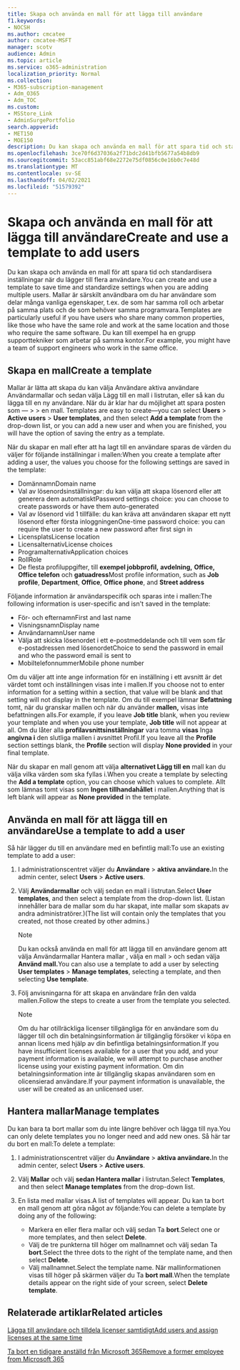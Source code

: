 ```yaml
---
title: Skapa och använda en mall för att lägga till användare
f1.keywords:
- NOCSH
ms.author: cmcatee
author: cmcatee-MSFT
manager: scotv
audience: Admin
ms.topic: article
ms.service: o365-administration
localization_priority: Normal
ms.collection:
- M365-subscription-management
- Adm_O365
- Adm_TOC
ms.custom:
- MSStore_Link
- AdminSurgePortfolio
search.appverid:
- MET150
- MOE150
description: Du kan skapa och använda en mall för att spara tid och standardisera inställningar när du lägger till flera användare.
ms.openlocfilehash: 3ce70f6d37036a2f71bdc2d41bfb5677a54b8db9
ms.sourcegitcommit: 53acc851abf68e2272e75df0856c0e16b0c7e48d
ms.translationtype: MT
ms.contentlocale: sv-SE
ms.lasthandoff: 04/02/2021
ms.locfileid: "51579392"
---
```

# <a name="create-and-use-a-template-to-add-users"></a><span data-ttu-id="093c7-103">Skapa och använda en mall för att lägga till användare</span><span class="sxs-lookup"><span data-stu-id="093c7-103">Create and use a template to add users</span></span>

<span data-ttu-id="093c7-104">Du kan skapa och använda en mall för att spara tid och standardisera inställningar när du lägger till flera användare.</span><span class="sxs-lookup"><span data-stu-id="093c7-104">You can create and use a template to save time and standardize settings when you are adding multiple users.</span></span> <span data-ttu-id="093c7-105">Mallar är särskilt användbara om du har användare som delar många vanliga egenskaper, t.ex. de som har samma roll och arbetar på samma plats och de som behöver samma programvara.</span><span class="sxs-lookup"><span data-stu-id="093c7-105">Templates are particularly useful if you have users who share many common properties, like those who have the same role and work at the same location and those who require the same software.</span></span> <span data-ttu-id="093c7-106">Du kan till exempel ha en grupp supporttekniker som arbetar på samma kontor.</span><span class="sxs-lookup"><span data-stu-id="093c7-106">For example, you might have a team of support engineers who work in the same office.</span></span>  

## <a name="create-a-template"></a><span data-ttu-id="093c7-107">Skapa en mall</span><span class="sxs-lookup"><span data-stu-id="093c7-107">Create a template</span></span>

<span data-ttu-id="093c7-108">Mallar är lätta att skapa du kan välja Användare aktiva användare Användarmallar och sedan välja Lägg till en mall i listrutan, eller så kan du lägga till en ny användare. När du är klar har du möjlighet att spara posten som &mdash;   >    >  en mall. </span><span class="sxs-lookup"><span data-stu-id="093c7-108">Templates are easy to create&mdash;you can select **Users** > **Active users** > **User templates**, and then select **Add a template** from the drop-down list, or you can add a new user and when you are finished, you will have the option of saving the entry as a template.</span></span>

<span data-ttu-id="093c7-109">När du skapar en mall efter att ha lagt till en användare sparas de värden du väljer för följande inställningar i mallen:</span><span class="sxs-lookup"><span data-stu-id="093c7-109">When you create a template after adding a user, the values you choose for the following settings are saved in the template:</span></span>

- <span data-ttu-id="093c7-110">Domännamn</span><span class="sxs-lookup"><span data-stu-id="093c7-110">Domain name</span></span>
- <span data-ttu-id="093c7-111">Val av lösenordsinställningar: du kan välja att skapa lösenord eller att generera dem automatiskt</span><span class="sxs-lookup"><span data-stu-id="093c7-111">Password settings choice: you can choose to create passwords or have them auto-generated</span></span>
- <span data-ttu-id="093c7-112">Val av lösenord vid 1 tillfälle: du kan kräva att användaren skapar ett nytt lösenord efter första inloggningen</span><span class="sxs-lookup"><span data-stu-id="093c7-112">One-time password choice: you can require the user to create a new password after first sign in</span></span>
- <span data-ttu-id="093c7-113">Licensplats</span><span class="sxs-lookup"><span data-stu-id="093c7-113">License location</span></span>
- <span data-ttu-id="093c7-114">Licensalternativ</span><span class="sxs-lookup"><span data-stu-id="093c7-114">License choices</span></span>
- <span data-ttu-id="093c7-115">Programalternativ</span><span class="sxs-lookup"><span data-stu-id="093c7-115">Application choices</span></span>
- <span data-ttu-id="093c7-116">Roll</span><span class="sxs-lookup"><span data-stu-id="093c7-116">Role</span></span>
- <span data-ttu-id="093c7-117">De flesta profiluppgifter, till **exempel jobbprofil,** **avdelning,** **Office,** **Office telefon** och **gatuadress**</span><span class="sxs-lookup"><span data-stu-id="093c7-117">Most profile information, such as **Job profile**, **Department**, **Office**, **Office phone**, and **Street address**</span></span> 

<span data-ttu-id="093c7-118">Följande information är användarspecifik och sparas inte i mallen:</span><span class="sxs-lookup"><span data-stu-id="093c7-118">The following information is user-specific and isn't saved in the template:</span></span>

- <span data-ttu-id="093c7-119">För- och efternamn</span><span class="sxs-lookup"><span data-stu-id="093c7-119">First and last name</span></span>
- <span data-ttu-id="093c7-120">Visningsnamn</span><span class="sxs-lookup"><span data-stu-id="093c7-120">Display name</span></span>
- <span data-ttu-id="093c7-121">Användarnamn</span><span class="sxs-lookup"><span data-stu-id="093c7-121">User name</span></span>
- <span data-ttu-id="093c7-122">Välja att skicka lösenordet i ett e-postmeddelande och till vem som får e-postadressen med lösenordet</span><span class="sxs-lookup"><span data-stu-id="093c7-122">Choice to send the password in email and who the password email is sent to</span></span>
- <span data-ttu-id="093c7-123">Mobiltelefonnummer</span><span class="sxs-lookup"><span data-stu-id="093c7-123">Mobile phone number</span></span>

<span data-ttu-id="093c7-124">Om du väljer att inte ange information för en inställning i ett avsnitt är det värdet tomt och inställningen visas inte i mallen.</span><span class="sxs-lookup"><span data-stu-id="093c7-124">If you choose not to enter information for a setting within a section, that value will be blank and that setting will not display in the template.</span></span> <span data-ttu-id="093c7-125">Om du till exempel lämnar **Befattning** tomt, när du granskar mallen och när du använder **mallen,** visas inte befattningen alls.</span><span class="sxs-lookup"><span data-stu-id="093c7-125">For example, if you leave **Job title** blank, when you review your template and when you use your template, **Job title** will not appear at all.</span></span> <span data-ttu-id="093c7-126">Om du låter alla **profilavsnittsinställningar** vara tomma **visas** Inga **angivna i** den slutliga mallen i avsnittet Profil.</span><span class="sxs-lookup"><span data-stu-id="093c7-126">If you leave all the **Profile** section settings blank, the **Profile** section will display **None provided** in your final template.</span></span>

<span data-ttu-id="093c7-127">När du skapar en mall genom att välja **alternativet Lägg till en** mall kan du välja vilka värden som ska fyllas i.</span><span class="sxs-lookup"><span data-stu-id="093c7-127">When you create a template by selecting the **Add a template** option, you can choose which values to complete.</span></span> <span data-ttu-id="093c7-128">Allt som lämnas tomt visas som **Ingen tillhandahållet** i mallen.</span><span class="sxs-lookup"><span data-stu-id="093c7-128">Anything that is left blank will appear as **None provided** in the template.</span></span>

## <a name="use-a-template-to-add-a-user"></a><span data-ttu-id="093c7-129">Använda en mall för att lägga till en användare</span><span class="sxs-lookup"><span data-stu-id="093c7-129">Use a template to add a user</span></span>

<span data-ttu-id="093c7-130">Så här lägger du till en användare med en befintlig mall:</span><span class="sxs-lookup"><span data-stu-id="093c7-130">To use an existing template to add a user:</span></span>

1. <span data-ttu-id="093c7-131">I administrationscentret väljer du **Användare**  >  **aktiva användare.**</span><span class="sxs-lookup"><span data-stu-id="093c7-131">In the admin center, select **Users** > **Active users**.</span></span>

2. <span data-ttu-id="093c7-132">Välj **Användarmallar** och välj sedan en mall i listrutan.</span><span class="sxs-lookup"><span data-stu-id="093c7-132">Select **User templates**, and then select a template from the drop-down list.</span></span> <span data-ttu-id="093c7-133">(Listan innehåller bara de mallar som du har skapat, inte mallar som skapats av andra administratörer.)</span><span class="sxs-lookup"><span data-stu-id="093c7-133">(The list will contain only the templates that you created, not those created by other admins.)</span></span>

   > [!NOTE]
   > <span data-ttu-id="093c7-134">Du kan också använda en mall för att lägga till en användare genom att välja Användarmallar Hantera mallar , välja en mall  >  och sedan välja **Använd mall.**</span><span class="sxs-lookup"><span data-stu-id="093c7-134">You can also use a template to add a user by selecting **User templates** > **Manage templates**, selecting a template, and then selecting **Use template**.</span></span>

3. <span data-ttu-id="093c7-135">Följ anvisningarna för att skapa en användare från den valda mallen.</span><span class="sxs-lookup"><span data-stu-id="093c7-135">Follow the steps to create a user from the template you selected.</span></span>

   > [!NOTE]
   > <span data-ttu-id="093c7-136">Om du har otillräckliga licenser tillgängliga för en användare som du lägger till och din betalningsinformation är tillgänglig försöker vi köpa en annan licens med hjälp av din befintliga betalningsinformation.</span><span class="sxs-lookup"><span data-stu-id="093c7-136">If you have insufficient licenses available for a user that you add, and your payment information is available, we will attempt to purchase another license using your existing payment information.</span></span> <span data-ttu-id="093c7-137">Om din betalningsinformation inte är tillgänglig skapas användaren som en olicensierad användare.</span><span class="sxs-lookup"><span data-stu-id="093c7-137">If your payment information is unavailable, the user will be created as an unlicensed user.</span></span>

## <a name="manage-templates"></a><span data-ttu-id="093c7-138">Hantera mallar</span><span class="sxs-lookup"><span data-stu-id="093c7-138">Manage templates</span></span>

<span data-ttu-id="093c7-139">Du kan bara ta bort mallar som du inte längre behöver och lägga till nya.</span><span class="sxs-lookup"><span data-stu-id="093c7-139">You can only delete templates you no longer need and add new ones.</span></span> <span data-ttu-id="093c7-140">Så här tar du bort en mall:</span><span class="sxs-lookup"><span data-stu-id="093c7-140">To delete a template:</span></span>

1. <span data-ttu-id="093c7-141">I administrationscentret väljer du **Användare**  >  **aktiva användare.**</span><span class="sxs-lookup"><span data-stu-id="093c7-141">In the admin center, select **Users** > **Active users**.</span></span>

2. <span data-ttu-id="093c7-142">Välj **Mallar** och välj **sedan Hantera mallar** i listrutan.</span><span class="sxs-lookup"><span data-stu-id="093c7-142">Select **Templates**, and then select **Manage templates** from the drop-down list.</span></span>

3. <span data-ttu-id="093c7-143">En lista med mallar visas.</span><span class="sxs-lookup"><span data-stu-id="093c7-143">A list of templates will appear.</span></span> <span data-ttu-id="093c7-144">Du kan ta bort en mall genom att göra något av följande:</span><span class="sxs-lookup"><span data-stu-id="093c7-144">You can delete a template by doing any of the following:</span></span>
    - <span data-ttu-id="093c7-145">Markera en eller flera mallar och välj sedan Ta **bort**.</span><span class="sxs-lookup"><span data-stu-id="093c7-145">Select one or more templates, and then select **Delete**.</span></span> 
    - <span data-ttu-id="093c7-146">Välj de tre punkterna till höger om mallnamnet och välj sedan Ta **bort**.</span><span class="sxs-lookup"><span data-stu-id="093c7-146">Select the three dots to the right of the template name, and then select **Delete**.</span></span>
    - <span data-ttu-id="093c7-147">Välj mallnamnet.</span><span class="sxs-lookup"><span data-stu-id="093c7-147">Select the template name.</span></span> <span data-ttu-id="093c7-148">När mallinformationen visas till höger på skärmen väljer du Ta **bort mall**.</span><span class="sxs-lookup"><span data-stu-id="093c7-148">When the template details appear on the right side of your screen, select **Delete template**.</span></span>

## <a name="related-articles"></a><span data-ttu-id="093c7-149">Relaterade artiklar</span><span class="sxs-lookup"><span data-stu-id="093c7-149">Related articles</span></span>

[<span data-ttu-id="093c7-150">Lägga till användare och tilldela licenser samtidigt</span><span class="sxs-lookup"><span data-stu-id="093c7-150">Add users and assign licenses at the same time</span></span>](add-users.md)

[<span data-ttu-id="093c7-151">Ta bort en tidigare anställd från Microsoft 365</span><span class="sxs-lookup"><span data-stu-id="093c7-151">Remove a former employee from Microsoft 365</span></span>](remove-former-employee.md)
  
